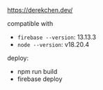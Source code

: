 https://derekchen.dev/

compatible with 
- `firebase --version`: 13.13.3
- `node --version`: v18.20.4

deploy:
- npm run build
- firebase deploy
